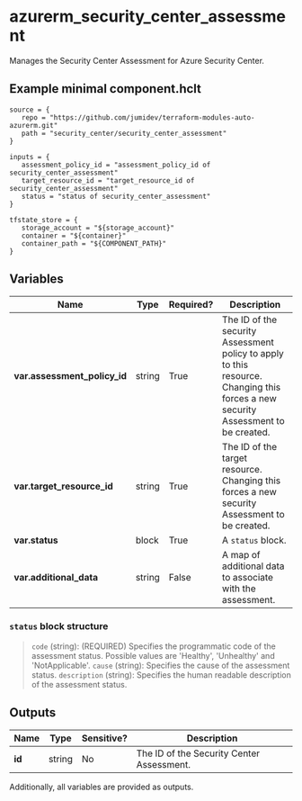 # azurerm_security_center_assessment

Manages the Security Center Assessment for Azure Security Center.

## Example minimal component.hclt

```hcl
source = {
   repo = "https://github.com/jumidev/terraform-modules-auto-azurerm.git" 
   path = "security_center/security_center_assessment" 
}

inputs = {
   assessment_policy_id = "assessment_policy_id of security_center_assessment" 
   target_resource_id = "target_resource_id of security_center_assessment" 
   status = "status of security_center_assessment" 
}

tfstate_store = {
   storage_account = "${storage_account}" 
   container = "${container}" 
   container_path = "${COMPONENT_PATH}" 
}

```

## Variables

| Name | Type | Required? |  Description |
| ---- | ---- | --------- |  ----------- |
| **var.assessment_policy_id** | string | True | The ID of the security Assessment policy to apply to this resource. Changing this forces a new security Assessment to be created. | 
| **var.target_resource_id** | string | True | The ID of the target resource. Changing this forces a new security Assessment to be created. | 
| **var.status** | block | True | A `status` block. | 
| **var.additional_data** | string | False | A map of additional data to associate with the assessment. | 

### `status` block structure

>`code` (string): (REQUIRED) Specifies the programmatic code of the assessment status. Possible values are 'Healthy', 'Unhealthy' and 'NotApplicable'.
>`cause` (string): Specifies the cause of the assessment status.
>`description` (string): Specifies the human readable description of the assessment status.



## Outputs

| Name | Type | Sensitive? | Description |
| ---- | ---- | --------- | --------- |
| **id** | string | No  | The ID of the Security Center Assessment. | 

Additionally, all variables are provided as outputs.
